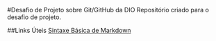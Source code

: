 #Desafio de Projeto sobre Git/GitHub da DIO
Repositório criado para o desafio de projeto.

##Links Úteis
[Sintaxe Básica de Markdown](https://www.markdownguide.org/basic-syntax/)
